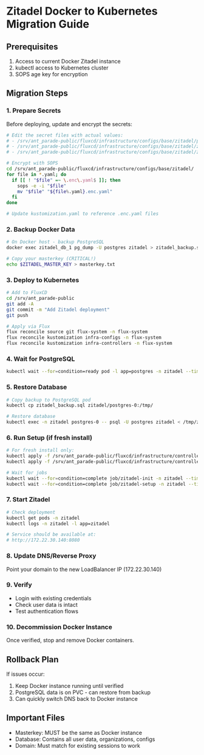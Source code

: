 # Zitadel Docker to Kubernetes Migration Guide

## Prerequisites
1. Access to current Docker Zitadel instance
2. kubectl access to Kubernetes cluster
3. SOPS age key for encryption

## Migration Steps

### 1. Prepare Secrets
Before deploying, update and encrypt the secrets:

```bash
# Edit the secret files with actual values:
# - /srv/ant_parade-public/fluxcd/infrastructure/configs/base/zitadel/postgres-secrets.yaml
# - /srv/ant_parade-public/fluxcd/infrastructure/configs/base/zitadel/zitadel-masterkey.yaml (use your existing masterkey!)
# - /srv/ant_parade-public/fluxcd/infrastructure/configs/base/zitadel/zitadel-secrets.yaml

# Encrypt with SOPS
cd /srv/ant_parade-public/fluxcd/infrastructure/configs/base/zitadel/
for file in *.yaml; do
  if [[ ! "$file" =~ \.enc\.yaml$ ]]; then
    sops -e -i "$file"
    mv "$file" "${file%.yaml}.enc.yaml"
  fi
done

# Update kustomization.yaml to reference .enc.yaml files
```

### 2. Backup Docker Data
```bash
# On Docker host - backup PostgreSQL
docker exec zitadel_db_1 pg_dump -U postgres zitadel > zitadel_backup.sql

# Copy your masterkey (CRITICAL!)
echo $ZITADEL_MASTER_KEY > masterkey.txt
```

### 3. Deploy to Kubernetes
```bash
# Add to FluxCD
cd /srv/ant_parade-public
git add -A
git commit -m "Add Zitadel deployment"
git push

# Apply via Flux
flux reconcile source git flux-system -n flux-system
flux reconcile kustomization infra-configs -n flux-system
flux reconcile kustomization infra-controllers -n flux-system
```

### 4. Wait for PostgreSQL
```bash
kubectl wait --for=condition=ready pod -l app=postgres -n zitadel --timeout=300s
```

### 5. Restore Database
```bash
# Copy backup to PostgreSQL pod
kubectl cp zitadel_backup.sql zitadel/postgres-0:/tmp/

# Restore database
kubectl exec -n zitadel postgres-0 -- psql -U postgres zitadel < /tmp/zitadel_backup.sql
```

### 6. Run Setup (if fresh install)
```bash
# For fresh install only:
kubectl apply -f /srv/ant_parade-public/fluxcd/infrastructure/controllers/base/zitadel/zitadel-initjob.yaml
kubectl apply -f /srv/ant_parade-public/fluxcd/infrastructure/controllers/base/zitadel/zitadel-setupjob.yaml

# Wait for jobs
kubectl wait --for=condition=complete job/zitadel-init -n zitadel --timeout=300s
kubectl wait --for=condition=complete job/zitadel-setup -n zitadel --timeout=300s
```

### 7. Start Zitadel
```bash
# Check deployment
kubectl get pods -n zitadel
kubectl logs -n zitadel -l app=zitadel

# Service should be available at:
# http://172.22.30.140:8080
```

### 8. Update DNS/Reverse Proxy
Point your domain to the new LoadBalancer IP (172.22.30.140)

### 9. Verify
- Login with existing credentials
- Check user data is intact
- Test authentication flows

### 10. Decommission Docker Instance
Once verified, stop and remove Docker containers.

## Rollback Plan
If issues occur:
1. Keep Docker instance running until verified
2. PostgreSQL data is on PVC - can restore from backup
3. Can quickly switch DNS back to Docker instance

## Important Files
- Masterkey: MUST be the same as Docker instance
- Database: Contains all user data, organizations, configs
- Domain: Must match for existing sessions to work